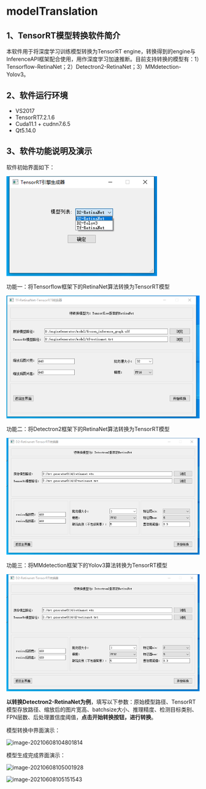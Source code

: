 # modelTranslation

## 1、TensorRT模型转换软件简介

本软件用于将深度学习训练模型转换为TensorRT engine，转换得到的engine与InferenceAPI框架配合使用，用作深度学习加速推断。目前支持转换的模型有：1）Tensorflow-RetinaNet；2）Detectron2-RetinaNet；3）MMdetection-Yolov3。

## 2、软件运行环境

- VS2017
- TensorRT7.2.1.6
- Cuda11.1 + cudnn7.6.5
- Qt5.14.0

## 3、软件功能说明及演示

软件初始界面如下：

![aaa](https://github.com/qinxianglinya/modelTranslation/blob/main/images/%E4%B8%BB%E7%95%8C%E9%9D%A2.png)


功能一：将Tensorflow框架下的RetinaNet算法转换为TensorRT模型

![image-20210608103948203](https://github.com/qinxianglinya/modelTranslation/blob/main/images/TF-RetinaNet.png)

功能二：将Detectron2框架下的RetinaNet算法转换为TensorRT模型

![image-20210608104056015](https://github.com/qinxianglinya/modelTranslation/blob/main/images/D2-RetinaNet.png)

功能三：将MMdetection框架下的Yolov3算法转换为TensorRT模型

![image-20210608104003666](https://github.com/qinxianglinya/modelTranslation/blob/main/images/MMdetection-yolov3.png)

**以转换Detectron2-RetinaNet为例**，填写以下参数：原始模型路径、TensorRT模型存放路径、缩放后的图片宽高、batchsize大小、推理精度、检测目标类别、FPN层数、后处理置信度阈值，**点击开始转换按钮，进行转换**。

模型转换中界面演示：

![image-20210608104801814](C:\Users\50126\AppData\Roaming\Typora\typora-user-images\image-20210608104801814.png)

模型生成完成界面演示：

![image-20210608105001928](C:\Users\50126\AppData\Roaming\Typora\typora-user-images\image-20210608105001928.png)

![image-20210608105151543](C:\Users\50126\AppData\Roaming\Typora\typora-user-images\image-20210608105151543.png)

